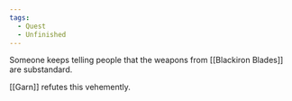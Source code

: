 ```yaml
---
tags:
  - Quest
  - Unfinished
---
```

Someone keeps telling people that the weapons from [[Blackiron Blades]] are substandard.

[[Garn]] refutes this vehemently.